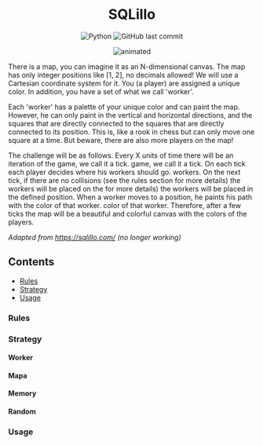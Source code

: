 
<h1 align="center"> SQLillo </h1>

<div align="center">
  <img alt="Python" src="https://img.shields.io/badge/python-v3.10+-blue.svg">
  <img alt="GitHub last commit" src="https://img.shields.io/github/last-commit/CPerezRuiz335/SQLillo?color=informational">

 </div>
 
<p align="center">
  <img src="media/output.gif" alt="animated" />
</p>

There is a map, you can imagine it as an N-dimensional canvas. 
The map has only integer positions like [1, 2], no decimals allowed! 
We will use a Cartesian coordinate system for it. You (a player) 
are assigned a unique color. In addition, you have a set of what we call 'worker'.

Each 'worker' has a palette of your unique color and can paint the map. 
However, he can only paint in the vertical and horizontal directions, and the squares 
that are directly connected to the squares that are directly connected to its position. 
This is, like a rook in chess but can only move one square at a time. But beware, 
there are also more players on the map!

The challenge will be as follows. Every X units of time there will be an iteration of the game, we call it a tick. 
game, we call it a tick. On each tick each player decides where his workers should go. 
workers. On the next tick, if there are no collisions (see the rules section for more details) 
the workers will be placed on the for more details) the workers will be placed in the defined position. 
When a worker moves to a position, he paints his path with the color of that worker. 
color of that worker. Therefore, after a few ticks the map will be a beautiful and 
colorful canvas with the colors of the players. 

_Adapted from https://sqlillo.com/  (no longer working)_

Contents
---------

* [Rules](#rules)
* [Strategy](#strategy)
* [Usage](#usage)

### Rules
### Strategy

#### Worker
#### Mapa
#### Memory
#### Random

### Usage



